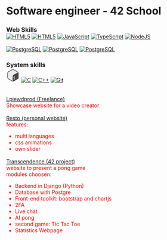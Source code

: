 <style style="display:none !important;">
	*, p{
		margin:0;
	}
	.indications
	{
		color: #f00;
	}
	style,
	#style
	{
		display: none !important;
		opacity: 0 !important;
	}
</style>
# Software engineer - 42 School


### Web Skills
<p align="left">
<a href="https://developer.mozilla.org/en-US/docs/Glossary/HTML5" target="_blank" rel="noreferrer"><img src="https://raw.githubusercontent.com/danielcranney/readme-generator/main/public/icons/skills/html5-colored.svg" width="36" height="36" alt="HTML5" /></a>
<a href="https://developer.mozilla.org/en-US/docs/Glossary/HTML5" target="_blank" rel="noreferrer"><img src="https://raw.githubusercontent.com/danielcranney/readme-generator/main/public/icons/skills/css3-colored.svg" width="36" height="36" alt="HTML5" /></a>
<a href="https://developer.mozilla.org/en-US/docs/Web/JavaScript" target="_blank" rel="noreferrer"><img src="https://raw.githubusercontent.com/danielcranney/readme-generator/main/public/icons/skills/javascript-colored.svg" width="36" height="36" alt="JavaScript" /></a>
<a href="https://www.typescriptlang.org/" target="_blank" rel="noreferrer"><img src="https://raw.githubusercontent.com/danielcranney/readme-generator/main/public/icons/skills/typescript-colored.svg" width="36" height="36" alt="TypeScript" /></a>
<a href="https://nodejs.org/en/" target="_blank" rel="noreferrer"><img src="https://raw.githubusercontent.com/danielcranney/readme-generator/main/public/icons/skills/nodejs-colored.svg" width="36" height="36" alt="NodeJS" /></a>
<br>
<br>
<a href="https://www.postgresql.org/" target="_blank" rel="noreferrer"><img src="https://raw.githubusercontent.com/danielcranney/readme-generator/main/public/icons/skills/mysql-colored.svg" width="36" height="36" alt="PostgreSQL" /></a>
<a href="https://www.postgresql.org/" target="_blank" rel="noreferrer"><img src="https://raw.githubusercontent.com/danielcranney/readme-generator/main/public/icons/skills/postgresql-colored.svg" width="36" height="36" alt="PostgreSQL" /></a>
<a href="https://www.postgresql.org/" target="_blank" rel="noreferrer"><img src="https://raw.githubusercontent.com/danielcranney/readme-generator/main/public/icons/skills/mongodb-colored.svg" width="36" height="36" alt="PostgreSQL" /></a>


### System skills
<a href="https://devdocs.io/bash/" target="_blank" rel="noreferrer"><img src="./icons8-bash.svg" width="36" height="36" alt="Bash" /></a>
<a href="https://docs.microsoft.com/en-us/cpp/?view=msvc-170" target="_blank" rel="noreferrer"><img src="https://raw.githubusercontent.com/danielcranney/readme-generator/main/public/icons/skills/c-colored.svg" width="36" height="36" alt="C" /></a>
<a href="https://docs.microsoft.com/en-us/cpp/?view=msvc-170" target="_blank" rel="noreferrer"><img src="https://raw.githubusercontent.com/danielcranney/readme-generator/main/public/icons/skills/cplusplus-colored.svg" width="36" height="36" alt="C++" /></a>
<a href="https://git-scm.com/" target="_blank" rel="noreferrer"><img src="https://raw.githubusercontent.com/danielcranney/readme-generator/main/public/icons/skills/git-colored.svg" width="36" height="36" alt="Git" /></a>

<br>
<br>
<a href="#">Lpiewdprod (Freelance)</a>
<p class="indications">Showcase website for a video creator</p>

<br>
<a href="#">Resto (personal website)</a>
<p class="indications">features:</p>
<ul class="indications">
	<li>multi languages</li>
	<li>css animations</li>
	<li>own slider</li>
</ul>

<br>
<a href="#">Transcendence (42 project)</a>
<p class="indications">website to present a pong game<br>modules choosen:</p>
<ul class="indications">
	<li>Backend in Django (Python)</li>
	<li>Database with Postgre</li>
	<li>Front-end toolkit: bootstrap and chartjs</li>
	<li>2FA</li>
	<li>Live chat</li>
	<li>AI pong</li>
	<li>second game: Tic Tac Toe</li>
	<li>Statistics Webpage</li>
</ul>


### 
